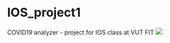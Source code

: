 # IOS_project1
COVID19 analyzer - project for IOS class at VUT FIT
![](https://media.giphy.com/media/LsKL4OeW7Vkg4QbAsC/giphy.gif)
